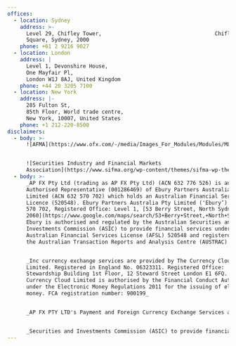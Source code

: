 ```yaml
---
offices:
  - location: Sydney
    address: >-
      Level 29, Chifley Tower,                                    Chifley
      Square, Sydney, 2000
    phone: +61 2 9216 9027
  - location: London
    address: |
      Level 1, Devonshire House,
      One Mayfair Pl,
      London W1J 8AJ, United Kingdom
    phone: +44 20 3205 7100
  - location: New York
    address: |-
      285 Fulton St,
      85th Floor, World trade centre,
      New York, 10007, United States
    phone: +1 212-220-8500
disclaimers:
  - body: >-
      ![AFMA](https://www.ofx.com/-/media/Images_For_Modules/Modules/ML014%20-%20Inline%20Image%20List/Footer/AFMA.ashx?h=51&w=297&la=en-AU&hash=B2D273D90DC93D40573E24A92E00B76A)


      ![Securities Industry and Financial Markets
      Association](https://www.sifma.org/wp-content/themes/sifma-wp-theme/static/img/sifma.png)
  - body: >-
      _AP FX Pty Ltd (trading as AP FX Pty Ltd) (ACN 632 776 526) is an
      Authorised Representative (001286469) of Ebury Partners Australia Pty
      Limited (ACN 632 570 702) which holds an Australian Financial Services
      Licence (520548). Ebury Partners Australia Pty Limited ('Ebury’) ACN 632
      570 702, Registered Office: Level 1, [53 Berry Street, North Sydney NSW
      2060](https://www.google.com/maps/search/53+Berry+Street,+North+Sydney+NSW+2060?entry=gmail&source=g).
      Ebury is authorised and regulated by the Australian Securities and
      Investments Commission (ASIC) to provide financial services under
      Australian Financial Services License (AFSL) 520548 and registered with
      the Australian Transaction Reports and Analysis Centre (AUSTRAC). AP FX,_


      _Inc currency exchange services are provided by The Currency Cloud
      Limited. Registered in England No. 06323311. Registered Office:
      Stewardship Building 1st Floor, 12 Steward Street London E1 6FQ. The
      Currency Cloud Limited is authorised by the Financial Conduct Authority
      under the Electronic Money Regulations 2011 for the issuing of electronic
      money. FCA registration number: 900199_


      _AP FX PTY LTD's Payment and Foreign Currency Exchange Services are provided by Navigate Global Payments Pty Ltd .AP FX PTY LTD is authorised by Navigate Global Payments Pty Ltd as an ASIC authorised representative with representative # 001294663. Navigate Global Payments Pty Ltd ('Navigate') ABN 75615699888, Registered Office : Level 8, 140 Arthur Street, North Sydney NSW 2060. Navigate is authorised and regulated by the Australian_


      _Securities and Investments Commission (ASIC) to provide financial services under Australian Financial Services License (AFSL) 502711 and registered with the Australian Transaction Reports and Analysis Centre (AUSTRAC)._
---
```

